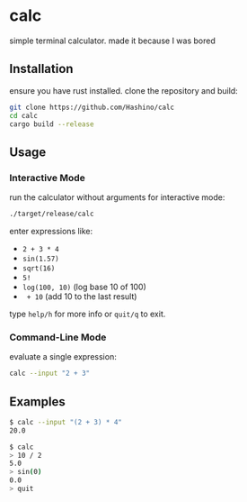 # calc

simple terminal calculator. made it because I was bored

## Installation

ensure you have rust installed. clone the repository and build:

```bash
git clone https://github.com/Hashino/calc
cd calc
cargo build --release
```

## Usage

### Interactive Mode

run the calculator without arguments for interactive mode:

```bash
./target/release/calc
```

enter expressions like:
- `2 + 3 * 4`
- `sin(1.57)`
- `sqrt(16)`
- `5!`
- `log(100, 10)` (log base 10 of 100)
- ` + 10` (add 10 to the last result)

type `help/h` for more info or `quit/q` to exit.

### Command-Line Mode

evaluate a single expression:

```bash
calc --input "2 + 3"
```

## Examples

```bash
$ calc --input "(2 + 3) * 4"
20.0

$ calc
> 10 / 2
5.0
> sin(0)
0.0
> quit
```
